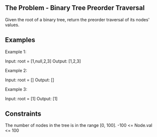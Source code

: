 ## The Problem - Binary Tree Preorder Traversal

Given the root of a binary tree, return the preorder traversal of its nodes' values.

 
## Examples

Example 1:


Input: root = [1,null,2,3]
Output: [1,2,3]


Example 2:

Input: root = []
Output: []



Example 3:

Input: root = [1]
Output: [1]
 

## Constraints

The number of nodes in the tree is in the range [0, 100].
-100 <= Node.val <= 100